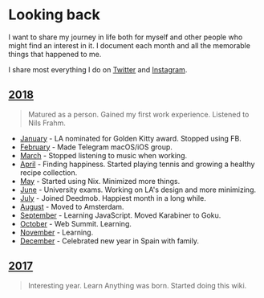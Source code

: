# Looking back

I want to share my journey in life both for myself and other people who might find an interest in it. I document each month and all the memorable things that happened to me.

I share most everything I do on [Twitter](https://twitter.com/nikitavoloboev) and [Instagram](https://instagram.com/nikitavoloboev).

## [2018](2018/2018.md)

> Matured as a person. Gained my first work experience. Listened to Nils Frahm.

- [January](2018/2018-january.md) - LA nominated for Golden Kitty award. Stopped using FB.
- [February](2018/2018-february.md) - Made Telegram macOS/iOS group.
- [March](2018/2018-march.md) - Stopped listening to music when working.
- [April](2018/2018-april.md) - Finding happiness. Started playing tennis and growing a healthy recipe collection.
- [May](2018/2018-may.md) - Started using Nix. Minimized more things.
- [June](2018/2018-june.md) - University exams. Working on LA's design and more minimizing.
- [July](2018/2018-july.md) - Joined Deedmob. Happiest month in a long while.
- [August](2018/2018-august.md) - Moved to Amsterdam.
- [September](../looking-back/2018/2018-september.md) - Learning JavaScript. Moved Karabiner to Goku.
- [October](../looking-back/2018/2018-october.md) - Web Summit. Learning.
- [November](../looking-back/2018/2018-november.md) - Learning.
- [December](../looking-back/2018/2018-december.md) - Celebrated new year in Spain with family.

## [2017](2017/2017.md)

> Interesting year. Learn Anything was born. Started doing this wiki.

